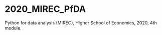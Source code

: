 # 2020_MIREC_PfDA
 Python for data analysis (MIREC), Higher School of Economics, 2020, 4th module. 
